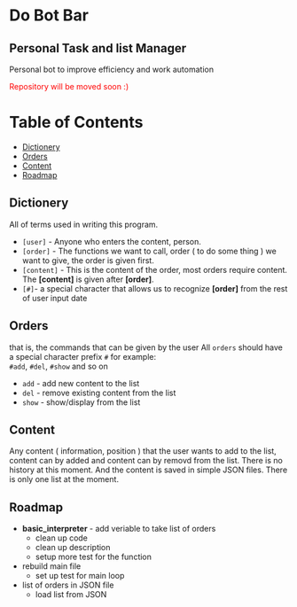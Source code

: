 # Do Bot Bar
## Personal Task and list Manager
Personal bot to improve efficiency and work automation

<span style="color:red">Repository will be moved soon :) </span>

# Table of Contents

- [Dictionery](#dictionery)
  <!-- * [Sub-heading](#sub-heading) -->
    <!-- + [Sub-heading](#sub-heading) -->
- [Orders](#orders)
- [Content](#content)
- [Roadmap](#roadmap)


<!-- > This is a fixture to test heading levels -->

<!-- toc -->

## Dictionery
All of terms used in writing this program.

* `[user]` - Anyone who enters the content, person. 
* `[order]` - The functions we want to call, order ( to do some thing ) we want to give, the order is given first.
* `[content]` - This is the content of the order, most orders require content. The **[content]** is given after **[order]**.
* `[#]`- a special character that allows us to recognize **[order]** from the rest of user input date

## Orders
that is, the commands that can be given by the user
All `orders` should have a special character prefix `#` 
for example: <br>
`#add`, `#del`, `#show` and so on

- `add` - add new content to the list
- `del` - remove existing content from the list
- `show` - show/display from the list

## Content
Any content ( information, position ) that the user wants to add to the list, content can by added and content can by removd from the list. There is no history at this moment. And the content is saved in simple JSON files. There is only one list at the moment.

## Roadmap
+ **basic_interpreter** - add veriable to take list of orders
    + clean up code
    + clean up description
    + setup more test for the function
+ rebuild main file
    + set up test for main loop
+ list of orders in JSON file
    + load list from JSON
